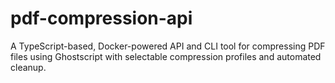# pdf-compression-api
A TypeScript-based, Docker-powered API and CLI tool for compressing PDF files using Ghostscript with selectable compression profiles and automated cleanup.

